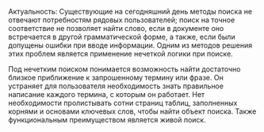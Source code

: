 Актуальность:
Существующие на сегодняшний день методы поиска не отвечают потребностям рядовых пользователей; поиск на точное соответствие не позволяет найти слово, если в документе оно встречается в другой грамматической форме, а также, если были допущены ошибки при вводе информации. Одним из методов решения этих проблем является применение нечеткой логики при поиске.

Под нечетким поиском понимается возможность найти достаточно близкое приближение к запрошенному термину или фразе. Он устраняет для пользователя необходимость знать правильное написание каждого термина, с которым он работает. Нет необходимости пролистывать сотни страниц таблиц, заполненных корнями и основами ключевых слов, чтобы найти объект поиска. Также функциональным преимуществом является живой поиск.
